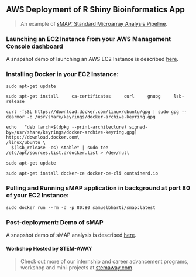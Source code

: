 ## AWS Deployment of R Shiny Bioinformatics App 
> An example of [sMAP: Standard Microarray Analysis Pipeline](https://github.com/BI-STEM-Away/sMAP).

### Launching an EC2 Instance from your AWS Management Console dashboard

A snapshot demo of launching an AWS EC2 Instance is described [here](AWS_EC2.pdf).

### Installing Docker in your EC2 Instance:

```Shell
sudo apt-get update

sudo apt-get install     ca-certificates     curl     gnupg     lsb-release

curl -fsSL https://download.docker.com/linux/ubuntu/gpg | sudo gpg --dearmor -o /usr/share/keyrings/docker-archive-keyring.gpg

echo   "deb [arch=$(dpkg --print-architecture) signed-by=/usr/share/keyrings/docker-archive-keyring.gpg] https://download.docker.com\
/linux/ubuntu \
  $(lsb_release -cs) stable" | sudo tee /etc/apt/sources.list.d/docker.list > /dev/null

sudo apt-get update

sudo apt-get install docker-ce docker-ce-cli containerd.io
```


### Pulling and Running sMAP application in background at port 80 of your EC2 Instance:

`sudo docker run --rm -d -p 80:80 samuelbharti/smap:latest`


### Post-deployment: Demo of sMAP

A snapshot demo of sMAP analysis is described [here](sMAP_demo.pdf).

#### Workshop Hosted by STEM-AWAY
> Check out more of our internship and career advancement programs, workshop and mini-projects at [stemaway.com](https://stemaway.com/).
